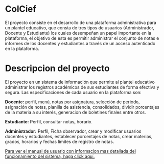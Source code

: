# ColCief
El proyecto consiste en el desarrollo de una plataforma administrativa para un plantel educativo, que consta de tres tipos de usuarios (Administrador, Docente y Estudiante) los cuales desempeñan un papel importante en la plataforma, el objetivo de esta es permitir administrar el conjunto de notas e informes de los docentes y estudiantes a través de un acceso autenticado en la plataforma.

# Descripcion del proyecto
El proyecto en un sistema de información que permite al plantel educativo administrar los registros académicos de sus estudiantes de forma efectiva y segura.
Las especificaciones de cada usuario en la plataforma son:

**Docente:** perfil, menú, notas por asignatura, selección de periodo, asignación de notas, planilla de asistencia, consolidados, dividir porcentajes de la materia a su interés, generacion de boletines finales entre otros.

**Estudiante:** Perfil, consultar notas, horario.

**Administrador:** Perfil, Ficha observador, crear y modificar usuarios docentes y estudiantes, establecer porcentajes de notas, crear materias, grados, horarios y fechas límites de registro de notas.

[Para ver el manual de usuario con informacion mas detallada del funcionamiento del sistema, haga click aquí.](https://drive.google.com/file/d/198xksSuELrTQdGagh3ZBEyM6LMy-etzO/view?usp=sharing)

